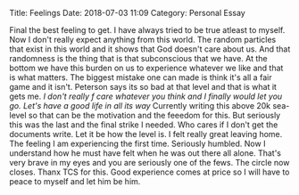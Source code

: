 Title: Feelings
Date: 2018-07-03 11:09
Category: Personal Essay

Final the best feeling to get. I have always tried to be true atleast to myself. Now I don't really expect anything from this world. The random particles that exist in this world and it shows that God doesn't care about us. And that randomness is the thing that is that subconscious that we have. At the bottom we have this burden on us to experience whatever we like and that is what matters. The biggest mistake one can made is think it's all a fair game and it isn't. Peterson says its so bad at that level and that is what it gets me. 
*I don't really f care whatever you think and I finally would let you go. Let's have a good life in all its way*
Currently writing this above 20k sea-level so that can be the motivation and the feeedom for this. But seriously this was the last and the final strike I needed. Who cares if I don't get the documents write. Let it be how the level is. I felt really great leaving home. The feeling I am experiencing the first time. Seriously humbled. Now I understand how he must have felt when he was out there all alone. That's very brave in my eyes and you are seriously one of the fews. The circle now closes. Thanx TCS for this. Good experience comes at price so I will have to peace to myself and let him be him.  

